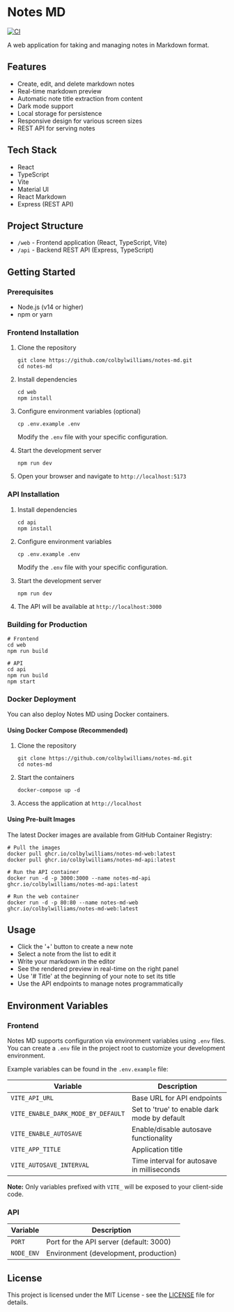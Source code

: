 # Notes MD

[![CI](https://github.com/colbylwilliams/notes-md/actions/workflows/ci.yml/badge.svg)](https://github.com/colbylwilliams/notes-md/actions/workflows/ci.yml)

A web application for taking and managing notes in Markdown format.

## Features

- Create, edit, and delete markdown notes
- Real-time markdown preview
- Automatic note title extraction from content
- Dark mode support
- Local storage for persistence
- Responsive design for various screen sizes
- REST API for serving notes

## Tech Stack

- React
- TypeScript
- Vite
- Material UI
- React Markdown
- Express (REST API)

## Project Structure

- `/web` - Frontend application (React, TypeScript, Vite)
- `/api` - Backend REST API (Express, TypeScript)

## Getting Started

### Prerequisites

- Node.js (v14 or higher)
- npm or yarn

### Frontend Installation

1. Clone the repository
   ```
   git clone https://github.com/colbylwilliams/notes-md.git
   cd notes-md
   ```

2. Install dependencies
   ```
   cd web
   npm install
   ```

3. Configure environment variables (optional)
   ```
   cp .env.example .env
   ```
   Modify the `.env` file with your specific configuration.

4. Start the development server
   ```
   npm run dev
   ```

5. Open your browser and navigate to `http://localhost:5173`

### API Installation

1. Install dependencies
   ```
   cd api
   npm install
   ```

2. Configure environment variables
   ```
   cp .env.example .env
   ```
   Modify the `.env` file with your specific configuration.

3. Start the development server
   ```
   npm run dev
   ```

4. The API will be available at `http://localhost:3000`

### Building for Production

```
# Frontend
cd web
npm run build

# API
cd api
npm run build
npm start
```

### Docker Deployment

You can also deploy Notes MD using Docker containers.

#### Using Docker Compose (Recommended)

1. Clone the repository
   ```
   git clone https://github.com/colbylwilliams/notes-md.git
   cd notes-md
   ```

2. Start the containers
   ```
   docker-compose up -d
   ```

3. Access the application at `http://localhost`

#### Using Pre-built Images

The latest Docker images are available from GitHub Container Registry:

```
# Pull the images
docker pull ghcr.io/colbylwilliams/notes-md-web:latest
docker pull ghcr.io/colbylwilliams/notes-md-api:latest

# Run the API container
docker run -d -p 3000:3000 --name notes-md-api ghcr.io/colbylwilliams/notes-md-api:latest

# Run the web container
docker run -d -p 80:80 --name notes-md-web ghcr.io/colbylwilliams/notes-md-web:latest
```

## Usage

- Click the '+' button to create a new note
- Select a note from the list to edit it
- Write your markdown in the editor
- See the rendered preview in real-time on the right panel
- Use '# Title' at the beginning of your note to set its title
- Use the API endpoints to manage notes programmatically

## Environment Variables

### Frontend

Notes MD supports configuration via environment variables using `.env` files. You can create a `.env` file in the project root to customize your development environment.

Example variables can be found in the `.env.example` file:

| Variable | Description |
| --- | --- |
| `VITE_API_URL` | Base URL for API endpoints |
| `VITE_ENABLE_DARK_MODE_BY_DEFAULT` | Set to 'true' to enable dark mode by default |
| `VITE_ENABLE_AUTOSAVE` | Enable/disable autosave functionality |
| `VITE_APP_TITLE` | Application title |
| `VITE_AUTOSAVE_INTERVAL` | Time interval for autosave in milliseconds |

**Note:** Only variables prefixed with `VITE_` will be exposed to your client-side code.

### API

| Variable | Description |
| --- | --- |
| `PORT` | Port for the API server (default: 3000) |
| `NODE_ENV` | Environment (development, production) |

## License

This project is licensed under the MIT License - see the [LICENSE](LICENSE) file for details.
